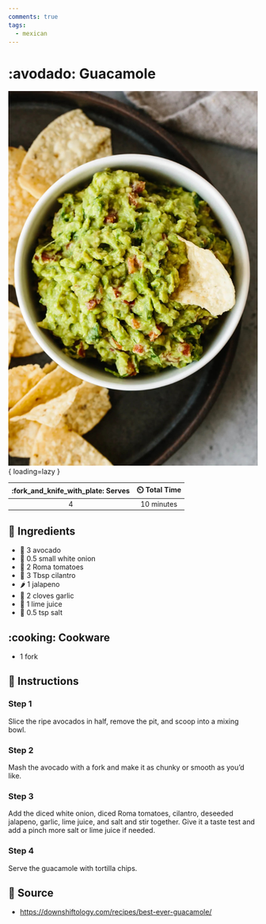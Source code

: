 ```yaml
---
comments: true
tags:
  - mexican
---
```

# :avodado: Guacamole

![Guacamole][1]{ loading=lazy }

| :fork_and_knife_with_plate: Serves | :timer_clock: Total Time |
|:----------------------------------:|:-----------------------: |
| 4 | 10 minutes |

## :salt: Ingredients

- :avocado: 3 avocado
- :onion: 0.5 small white onion
- :tomato: 2 Roma tomatoes
- :leafy_green: 3 Tbsp cilantro
- :hot_pepper: 1 jalapeno
- :garlic: 2 cloves garlic
- :lemon: 1 lime juice
- :salt: 0.5 tsp salt

## :cooking: Cookware

- 1 fork

## :pencil: Instructions

### Step 1

Slice the ripe avocados in half, remove the pit, and scoop into a mixing bowl.

### Step 2

Mash the avocado with a fork and make it as chunky or smooth as you’d like.

### Step 3

Add the diced white onion, diced Roma tomatoes, cilantro, deseeded jalapeno, garlic, lime juice, and salt and stir
together. Give it a taste test and add a pinch more salt or lime juice if needed.

### Step 4

Serve the guacamole with tortilla chips.

## :link: Source

- <https://downshiftology.com/recipes/best-ever-guacamole/>

[1]: <../assets/images/guacamole.jpg>
